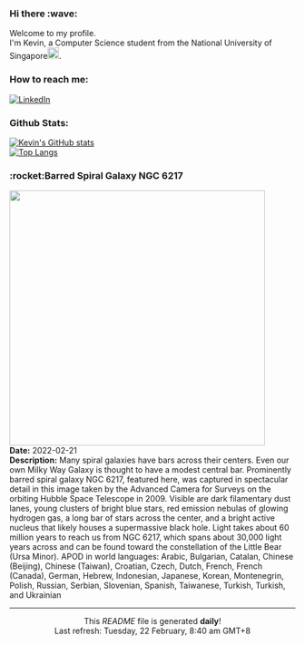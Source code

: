 <h3>Hi there :wave:</h3>

Welcome to my profile.   
I'm Kevin, a Computer Science student from the National University of Singapore<img src="https://img.icons8.com/color/96/000000/singapore-circular.png" width="20px"/>.</p>

<h3>How to reach me: </h3>
<a href="https://www.linkedin.com/in/kevin-foong/"><img alt="LinkedIn" src="https://img.shields.io/badge/linkedin-%230077B5.svg?&style=for-the-badge&logo=linkedin&logoColor=white" /></a> 

<h3>Github Stats: </h3> 

[![Kevin's GitHub stats](https://github-readme-stats.vercel.app/api?username=kevin9foong&theme=tokyonight)](https://github.com/anuraghazra/github-readme-stats) <br/>
[![Top Langs](https://github-readme-stats.vercel.app/api/top-langs/?username=kevin9foong&layout=compact&theme=tokyonight)](https://github.com/anuraghazra/github-readme-stats)

<h3>:rocket:Barred Spiral Galaxy NGC 6217</h3> 
<img width="450" src="https:&#x2F;&#x2F;apod.nasa.gov&#x2F;apod&#x2F;image&#x2F;2202&#x2F;Ngc6217_Hubble_2631.jpg" /><br/>
<b>Date:</b> 2022-02-21<br/>
<b>Description:</b> Many spiral galaxies have bars across their centers.  Even our own Milky Way Galaxy is thought to have a modest central bar. Prominently barred spiral galaxy NGC 6217, featured here, was captured in spectacular detail in this image taken by the Advanced Camera for Surveys on the orbiting Hubble Space Telescope in 2009. Visible are dark filamentary dust lanes, young clusters of bright blue stars, red emission nebulas of glowing hydrogen gas, a long bar of stars across the center, and a bright active nucleus that likely houses a supermassive black hole.  Light takes about 60 million years to reach us from NGC 6217, which spans about 30,000 light years across and can be found toward the constellation of the Little Bear (Ursa Minor).   APOD in world languages: Arabic, Bulgarian, Catalan, Chinese (Beijing), Chinese (Taiwan), Croatian, Czech, Dutch, French, French (Canada), German, Hebrew, Indonesian, Japanese, Korean, Montenegrin, Polish, Russian, Serbian, Slovenian,  Spanish, Taiwanese, Turkish, Turkish, and  Ukrainian<br/>

------------
<p align="center">This <i>README</i> file is generated <b>daily</b>!</br>
Last refresh: Tuesday, 22 February, 8:40 am GMT+8<br />